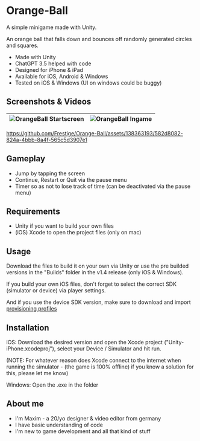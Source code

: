 # Orange-Ball
A simple minigame made with Unity.

An orange ball that falls down and bounces off randomly generated circles and squares.

- Made with Unity
- ChatGPT 3.5 helped with code
- Designed for iPhone & iPad
- Available for iOS, Android & Windows
- Tested on iOS & Windows (UI on windows could be buggy)


## Screenshots & Videos

![OrangeBall Startscreen](https://github.com/Frestige/Orange-Ball/assets/138363193/bddf644e-2db2-49e7-a016-a3433f0e6066) | ![OrangeBall Ingame](https://github.com/Frestige/Orange-Ball/assets/138363193/50d38901-984d-4f13-b602-13c47dfa2cbb)
--- | --- |


https://github.com/Frestige/Orange-Ball/assets/138363193/582d8082-824a-4bbb-8a4f-565c5d3907e1


## Gameplay

- Jump by tapping the screen
- Continue, Restart or Quit via the pause menu
- Timer so as not to lose track of time (can be deactivated via the pause menu)


## Requirements

- Unity if you want to build your own files
- (iOS) Xcode to open the project files (only on mac)


## Usage

Download the files to build it on your own via Unity or use the pre builded versions in the "Builds" folder in the v1.4 release (only iOS & Windows).

If you build your own iOS files, don't forget to select the correct SDK (simulator or device) via player settings.

And if you use the device SDK version, make sure to download and import [provisioning profiles](https://help.apple.com/xcode/mac/current/#/deva899b4fe5)


## Installation

iOS: Download the desired version and open the Xcode project ("Unity-iPhone.xcodeproj"), select your Device / Simulator and hit run.

(NOTE: For whatever reason does Xcode connect to the internet when running the simulator - (the game is 100% offline) if you know a solution for this, please let me know)


Windows: Open the .exe in the folder


## About me

- I'm Maxim - a 20/yo designer & video editor from germany
- I have basic understanding of code
- I'm new to game development and all that kind of stuff
